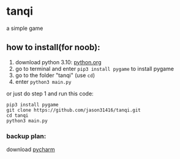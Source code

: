 # tanqi
a simple game

## how to install(for noob):
1. download python 3.10: [python.org](https://www.python.org/downloads/)
2. go to terminal and enter `pip3 install pygame` to install pygame
3. go to the folder "tanqi" (use `cd`)
4. enter `python3 main.py`

or just do step 1 and run this code:
```
pip3 install pygame
git clone https://github.com/jason31416/tanqi.git
cd tanqi
python3 main.py
```

### backup plan:
download [pycharm](https://www.jetbrains.com/pycharm/download/#section=mac)

